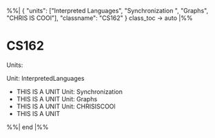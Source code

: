 %%|
{ "units": ["Interpreted Languages",
"Synchronization ",
"Graphs",
"CHRIS IS COOl"],
"classname": "CS162"
}
class_toc -> auto |%%

# CS162

Units:

Unit: InterpretedLanguages

- THIS IS A UNIT
  Unit: Synchronization
- THIS IS A UNIT
  Unit: Graphs
- THIS IS A UNIT
  Unit: CHRISISCOOl
- THIS IS A UNIT

%%| end |%%
